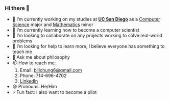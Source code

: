 ### Hi there 👋

- 🔭 I’m currently working on my studies at [**UC San Diego**](https://ucsd.edu/) as a [Computer Science](https://cse.ucsd.edu/) major and [Mathematics](https://www.math.ucsd.edu/) minor
- 🌱 I’m currently learning how to become a computer scientist
- 👯 I’m looking to collaborate on any projects working to solve real-world problems 
- 🤔 I’m looking for help to learn more, I believe everyone has something to teach me
- 💬 Ask me about philosophy 
- 📫 How to reach me:
  1. Email: billchung6@gmail.com
  2. Phone: 714-696-4702
  3. [LinkedIn](https://www.linkedin.com/in/williamkchung/)
- 😄 Pronouns: He/Him
- ⚡ Fun fact: I also want to become a pilot
